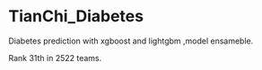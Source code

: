 # TianChi_Diabetes
Diabetes prediction with xgboost and lightgbm ,model ensameble.


Rank 31th in 2522 teams.
